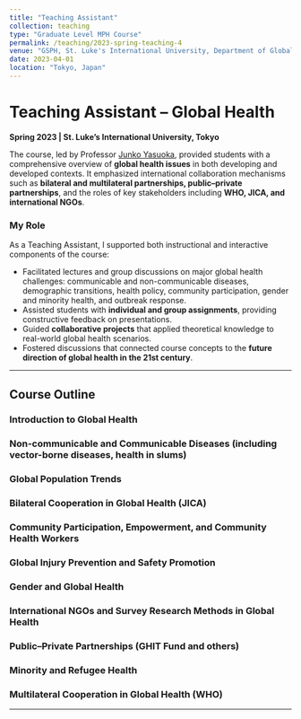 ```yaml
---
title: "Teaching Assistant"
collection: teaching
type: "Graduate Level MPH Course"
permalink: /teaching/2023-spring-teaching-4
venue: "GSPH, St. Luke's International University, Department of Global Health Sciences"
date: 2023-04-01
location: "Tokyo, Japan"
---
```


# Teaching Assistant – Global Health  
**Spring 2023 | St. Luke’s International University, Tokyo**  

The course, led by Professor [Junko Yasuoka](https://researchmap.jp/jyasuoka/?lang=en), provided students with a comprehensive overview of **global health issues** in both developing and developed contexts. It emphasized international collaboration mechanisms such as **bilateral and multilateral partnerships, public–private partnerships**, and the roles of key stakeholders including **WHO, JICA, and international NGOs**.  

### My Role  
As a Teaching Assistant, I supported both instructional and interactive components of the course:  
- Facilitated lectures and group discussions on major global health challenges: communicable and non-communicable diseases, demographic transitions, health policy, community participation, gender and minority health, and outbreak response.  
- Assisted students with **individual and group assignments**, providing constructive feedback on presentations.  
- Guided **collaborative projects** that applied theoretical knowledge to real-world global health scenarios.  
- Fostered discussions that connected course concepts to the **future direction of global health in the 21st century**.  

---

## Course Outline  

### Introduction to Global Health  
### Non-communicable and Communicable Diseases (including vector-borne diseases, health in slums)  
### Global Population Trends  
### Bilateral Cooperation in Global Health (JICA)  
### Community Participation, Empowerment, and Community Health Workers  
### Global Injury Prevention and Safety Promotion  
### Gender and Global Health  
### International NGOs and Survey Research Methods in Global Health  
### Public–Private Partnerships (GHIT Fund and others)  
### Minority and Refugee Health  
### Multilateral Cooperation in Global Health (WHO)  

---
